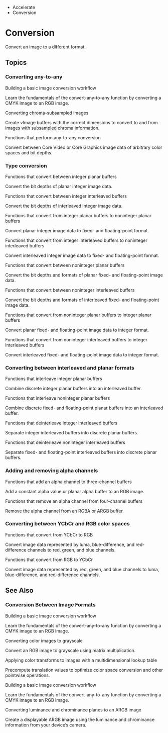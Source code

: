 

- Accelerate
-  Conversion 

# Conversion

Convert an image to a different format.

## Topics

### Converting any-to-any

Building a basic image conversion workflow

Learn the fundamentals of the convert-any-to-any function by converting a CMYK image to an RGB image.

Converting chroma-subsampled images

Create vImage buffers with the correct dimensions to convert to and from images with subsampled chroma information.

Functions that perform any-to-any conversion

Convert between Core Video or Core Graphics image data of arbitrary color spaces and bit depths.

### Type conversion

Functions that convert between integer planar buffers

Convert the bit depths of planar integer image data.

Functions that convert between integer interleaved buffers

Convert the bit depths of interleaved integer image data.

Functions that convert from integer planar buffers to noninteger planar buffers

Convert planar integer image data to fixed- and floating-point format.

Functions that convert from integer interleaved buffers to noninteger interleaved buffers

Convert interleaved integer image data to fixed- and floating-point format.

Functions that convert between noninteger planar buffers

Convert the bit depths and formats of planar fixed- and floating-point image data.

Functions that convert between noninteger interleaved buffers

Convert the bit depths and formats of interleaved fixed- and floating-point image data.

Functions that convert from noninteger planar buffers to integer planar buffers

Convert planar fixed- and floating-point image data to integer format.

Functions that convert from noninteger interleaved buffers to integer interleaved buffers

Convert interleaved fixed- and floating-point image data to integer format.

### Converting between interleaved and planar formats

Functions that interleave integer planar buffers

Combine discrete integer planar buffers into an interleaved buffer.

Functions that interleave noninteger planar buffers

Combine discrete fixed- and floating-point planar buffers into an interleaved buffer.

Functions that deinterleave integer interleaved buffers

Separate integer interleaved buffers into discrete planar buffers.

Functions that deinterleave noninteger interleaved buffers

Separate fixed- and floating-point interleaved buffers into discrete planar buffers.

### Adding and removing alpha channels

Functions that add an alpha channel to three-channel buffers

Add a constant alpha value or planar alpha buffer to an RGB image.

Functions that remove an alpha channel from four-channel buffers

Remove the alpha channel from an RGBA or ARGB buffer.

### Converting between YCbCr and RGB color spaces

Functions that convert from YCbCr to RGB

Convert image data represented by luma, blue-difference, and red-difference channels to red, green, and blue channels.

Functions that convert from RGB to YCbCr

Convert image data represented by red, green, and blue channels to luma, blue-difference, and red-difference channels.

## See Also

### Conversion Between Image Formats

Building a basic image conversion workflow

Learn the fundamentals of the convert-any-to-any function by converting a CMYK image to an RGB image.

Converting color images to grayscale

Convert an RGB image to grayscale using matrix multiplication.

Applying color transforms to images with a multidimensional lookup table

Precompute translation values to optimize color space conversion and other pointwise operations.

Building a basic image conversion workflow

Learn the fundamentals of the convert-any-to-any function by converting a CMYK image to an RGB image.

Converting luminance and chrominance planes to an ARGB image

Create a displayable ARGB image using the luminance and chrominance information from your device’s camera.

